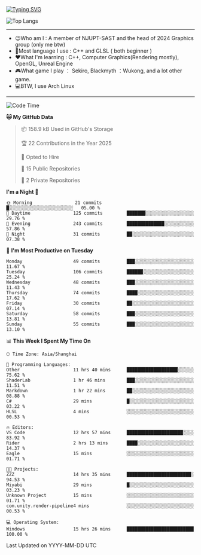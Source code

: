 <a href="https://git.io/typing-svg">
  <img src="https://readme-typing-svg.demolab.com?font=Fira+Code&pause=1000&random=false&width=435&separator=%3D&lines=std%3A%3Aprintln(%22Hello,+world!%22);" alt="Typing SVG" />
</a>

![Top Langs](https://github-readme-stats.vercel.app/api/top-langs/?username=FOTH0626&theme=transparent)

---

- 😉Who am I : A member of NJUPT-SAST and the head of 2024 Graphics group (only me btw)
- 📖Most language I use : C++ and GLSL ( both beginner )
- ❤What I'm learning : C++, Computer Graphics(Rendering mostly), OpenGL, Unreal Engine
- 🎮What game I play ： Sekiro, Blackmyth ：Wukong, and a lot other game.
- 💻BTW, I use Arch Linux
---
<!--START_SECTION:waka-->
![Code Time](http://img.shields.io/badge/Code%20Time-88%20hrs%2023%20mins-blue)

**🐱 My GitHub Data** 

> 📦 158.9 kB Used in GitHub's Storage 
 > 
> 🏆 22 Contributions in the Year 2025
 > 
> 💼 Opted to Hire
 > 
> 📜 15 Public Repositories 
 > 
> 🔑 2 Private Repositories 
 > 
**I'm a Night 🦉** 

```text
🌞 Morning                21 commits          █░░░░░░░░░░░░░░░░░░░░░░░░   05.00 % 
🌆 Daytime                125 commits         ███████░░░░░░░░░░░░░░░░░░   29.76 % 
🌃 Evening                243 commits         ██████████████░░░░░░░░░░░   57.86 % 
🌙 Night                  31 commits          ██░░░░░░░░░░░░░░░░░░░░░░░   07.38 % 
```
📅 **I'm Most Productive on Tuesday** 

```text
Monday                   49 commits          ███░░░░░░░░░░░░░░░░░░░░░░   11.67 % 
Tuesday                  106 commits         ██████░░░░░░░░░░░░░░░░░░░   25.24 % 
Wednesday                48 commits          ███░░░░░░░░░░░░░░░░░░░░░░   11.43 % 
Thursday                 74 commits          ████░░░░░░░░░░░░░░░░░░░░░   17.62 % 
Friday                   30 commits          ██░░░░░░░░░░░░░░░░░░░░░░░   07.14 % 
Saturday                 58 commits          ███░░░░░░░░░░░░░░░░░░░░░░   13.81 % 
Sunday                   55 commits          ███░░░░░░░░░░░░░░░░░░░░░░   13.10 % 
```


📊 **This Week I Spent My Time On** 

```text
🕑︎ Time Zone: Asia/Shanghai

💬 Programming Languages: 
Other                    11 hrs 40 mins      ███████████████████░░░░░░   75.62 % 
ShaderLab                1 hr 46 mins        ███░░░░░░░░░░░░░░░░░░░░░░   11.51 % 
Markdown                 1 hr 22 mins        ██░░░░░░░░░░░░░░░░░░░░░░░   08.88 % 
C#                       29 mins             █░░░░░░░░░░░░░░░░░░░░░░░░   03.22 % 
HLSL                     4 mins              ░░░░░░░░░░░░░░░░░░░░░░░░░   00.53 % 

🔥 Editors: 
VS Code                  12 hrs 57 mins      █████████████████████░░░░   83.92 % 
Rider                    2 hrs 13 mins       ████░░░░░░░░░░░░░░░░░░░░░   14.37 % 
Eagle                    15 mins             ░░░░░░░░░░░░░░░░░░░░░░░░░   01.71 % 

🐱‍💻 Projects: 
ZZZ                      14 hrs 35 mins      ████████████████████████░   94.53 % 
Miyabi                   29 mins             █░░░░░░░░░░░░░░░░░░░░░░░░   03.23 % 
Unknown Project          15 mins             ░░░░░░░░░░░░░░░░░░░░░░░░░   01.71 % 
com.unity.render-pipeline4 mins              ░░░░░░░░░░░░░░░░░░░░░░░░░   00.53 % 

💻 Operating System: 
Windows                  15 hrs 26 mins      █████████████████████████   100.00 % 
```


 Last Updated on YYYY-MM-DD UTC
<!--END_SECTION:waka-->
